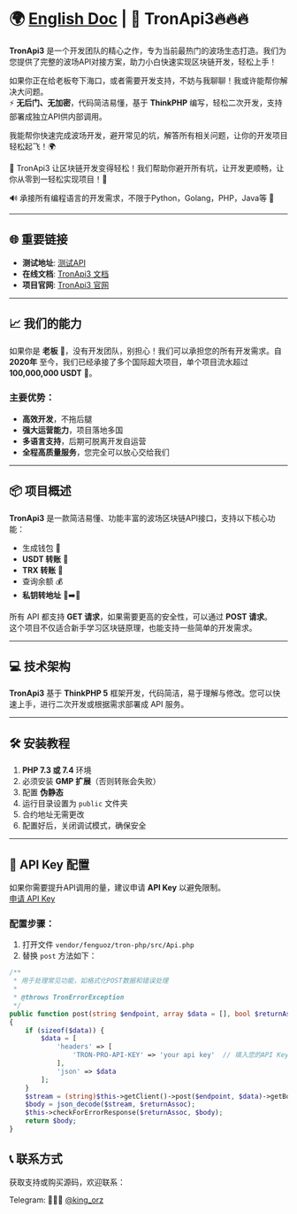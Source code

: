 # 🌍 [English Doc](./README.en.md) | 🚀 TronApi3🔥🔥🔥

**TronApi3** 是一个开发团队的精心之作，专为当前最热门的波场生态打造。我们为您提供了完整的波场API对接方案，助力小白快速实现区块链开发，轻松上手！

如果你正在给老板夸下海口，或者需要开发支持，不妨与我聊聊！我或许能帮你解决大问题。  
⚡ **无后门、无加密**，代码简洁易懂，基于 **ThinkPHP** 编写，轻松二次开发，支持部署成独立API供内部调用。

我能帮你快速完成波场开发，避开常见的坑，解答所有相关问题，让你的开发项目轻松起飞！🌍

🌟 TronApi3 让区块链开发变得轻松！我们帮助你避开所有坑，让开发更顺畅，让你从零到一轻松实现项目！🚀

🔊 承接所有编程语言的开发需求，不限于Python，Golang，PHP，Java等 💓

---

## 🌐 重要链接

- **测试地址**: [测试API](https://trx.phpcode.site/)
- **在线文档**: [TronApi3 文档](https://tronapi.gitbook.io/trx)
- **项目官网**: [TronApi3 官网](https://www.phpcode.site/)

---

## 📈 我们的能力

如果你是 **老板** 👔，没有开发团队，别担心！我们可以承担您的所有开发需求。自 **2020年** 至今，我们已经承接了多个国际超大项目，单个项目流水超过 **100,000,000 USDT** 🌟。

### 主要优势：
- **高效开发**，不拖后腿
- **强大运营能力**，项目落地多国
- **多语言支持**，后期可脱离开发自运营
- **全程高质量服务**，您完全可以放心交给我们

---

## 📦 项目概述

**TronApi3** 是一款简洁易懂、功能丰富的波场区块链API接口，支持以下核心功能：
- 生成钱包 🏦
- **USDT 转账** 💸
- **TRX 转账** 🔄
- 查询余额 💰
- **私钥转地址** 🔑➡️📍

所有 API 都支持 **GET 请求**，如果需要更高的安全性，可以通过 **POST 请求**。  
这个项目不仅适合新手学习区块链原理，也能支持一些简单的开发需求。

---

## 💻 技术架构

**TronApi3** 基于 **ThinkPHP 5** 框架开发，代码简洁，易于理解与修改。您可以快速上手，进行二次开发或根据需求部署成 API 服务。

---

## 🛠 安装教程

1. **PHP 7.3 或 7.4** 环境
2. 必须安装 **GMP 扩展**（否则转账会失败）
3. 配置 **伪静态**  
4. 运行目录设置为 `public` 文件夹
5. 合约地址无需更改
6. 配置好后，关闭调试模式，确保安全

---

## 🔑 API Key 配置

如果你需要提升API调用的量，建议申请 **API Key** 以避免限制。  
[申请 API Key](https://www.trongrid.io/)

### 配置步骤：

1. 打开文件 `vendor/fenguoz/tron-php/src/Api.php`
2. 替换 `post` 方法如下：

```php
/**
 * 用于处理常见功能，如格式化POST数据和错误处理
 *
 * @throws TronErrorException
 */
public function post(string $endpoint, array $data = [], bool $returnAssoc = false)
{
    if (sizeof($data)) {
        $data = [
            'headers' => [
                'TRON-PRO-API-KEY' => 'your api key'  // 填入您的API Key
            ],
            'json' => $data
        ];
    }
    $stream = (string)$this->getClient()->post($endpoint, $data)->getBody();
    $body = json_decode($stream, $returnAssoc);
    $this->checkForErrorResponse($returnAssoc, $body);
    return $body;
}
```
## 📞 联系方式
获取支持或购买源码，欢迎联系：

Telegram: 🍭🍭🍭 [@king_orz](https://t.me/king_orz)   
